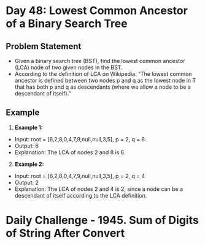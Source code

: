 # Day 48: Lowest Common Ancestor of a Binary Search Tree

## Problem Statement

- Given a binary search tree (BST), find the lowest common ancestor (LCA) node of two given nodes in the BST.
- According to the definition of LCA on Wikipedia: “The lowest common ancestor is defined between two nodes p and q as the lowest node in T that has both p and q as descendants (where we allow a node to be a descendant of itself).”

## Example

1. **Example 1:**

- Input: root = [6,2,8,0,4,7,9,null,null,3,5], p = 2, q = 8
- Output: 6
- Explanation: The LCA of nodes 2 and 8 is 6

2. **Example 2:**

- Input: root = [6,2,8,0,4,7,9,null,null,3,5], p = 2, q = 4
- Output: 2
- Explanation: The LCA of nodes 2 and 4 is 2, since a node can be a descendant of itself according to the LCA definition.

# Daily Challenge - 1945. Sum of Digits of String After Convert
